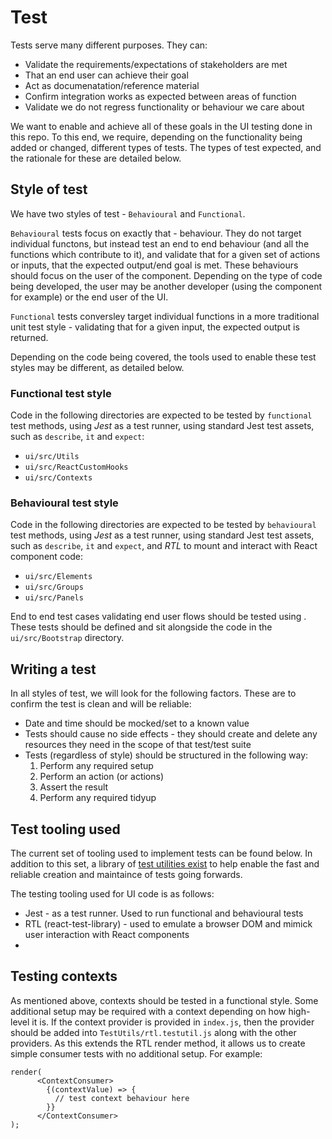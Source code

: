 # Test

Tests serve many different purposes. They can:

- Validate the requirements/expectations of stakeholders are met
- That an end user can achieve their goal
- Act as documenatation/reference material
- Confirm integration works as expected between areas of function
- Validate we do not regress functionality or behaviour we care about

We want to enable and achieve all of these goals in the UI testing done in this
repo. To this end, we require, depending on the functionality being added or
changed, different types of tests. The types of test expected, and the 
rationale for these are detailed below.

## Style of test

We have two styles of test - `Behavioural` and `Functional`. 

`Behavioural` tests focus on exactly that - behaviour. They do not target 
individual functons, but instead test an end to end behaviour (and all the 
functions which contribute to it), and validate that for a given set of actions
or inputs, that the expected output/end goal is met. These behaviours should 
focus on the user of the component. Depending on the type of code being 
developed, the user may be another developer (using the component for example)
or the end user of the UI.

`Functional` tests conversley target individual functions in a more traditional
unit test style - validating that for a given input, the expected output is 
returned.

Depending on the code being covered, the tools used to enable these test styles
may be different, as detailed below.

### Functional test style

Code in the following directories are expected to be tested by `functional` 
test methods, using _Jest_ as a test runner, using standard Jest test assets,
such as `describe`, `it` and `expect`:

- `ui/src/Utils`
- `ui/src/ReactCustomHooks`
- `ui/src/Contexts`

### Behavioural test style

Code in the following directories are expected to be tested by `behavioural` 
test methods, using _Jest_ as a test runner, using standard Jest test assets,
such as `describe`, `it` and `expect`, and _RTL_ to mount and interact with
React component code:

- `ui/src/Elements`
- `ui/src/Groups`
- `ui/src/Panels`

End to end test cases validating end user flows should be tested using 
_<e2e framework here>_. These tests should be defined and sit alongside the
code in the `ui/src/Bootstrap` directory.

## Writing a test

In all styles of test, we will look for the following factors. These are to
confirm the test is clean and will be reliable:

- Date and time should be mocked/set to a known value
- Tests should cause no side effects - they should create and delete any 
resources they need in the scope of that test/test suite
- Tests (regardless of style) should be structured in the following way:
  1) Perform any required setup
  2) Perform an action (or actions)
  3) Assert the result
  4) Perform any required tidyup

## Test tooling used

The current set of tooling used to implement tests can be found below. In 
addition to this set, a library of [test utilities exist](../src/TestUtils/README.md) to help enable the fast
and reliable creation and maintaince of tests going forwards.

The testing tooling used for UI code is as follows:

- Jest - as a test runner. Used to run functional and behavioural tests
- RTL (react-test-library) - used to emulate a browser DOM and mimick
user interaction with React components
- <e2e framework here>

## Testing contexts

As mentioned above, contexts should be tested in a functional style. Some 
additional setup may be required with a context depending on how high-level
it is. If the context provider is provided in `index.js`, then the provider
should be added into `TestUtils/rtl.testutil.js` along with the other providers.
As this extends the RTL render method, it allows us to create simple consumer 
tests with no additional setup. For example:

```
render(
      <ContextConsumer>
        {(contextValue) => {
          // test context behaviour here
        }}
      </ContextConsumer>
);
```
